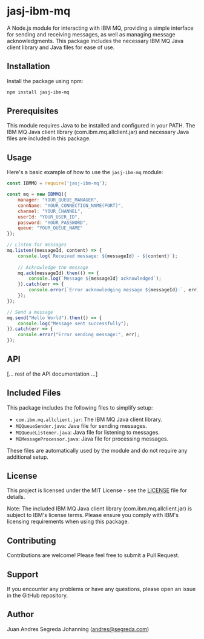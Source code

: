# jasj-ibm-mq

A Node.js module for interacting with IBM MQ, providing a simple interface for sending and receiving messages, as well as managing message acknowledgments. This package includes the necessary IBM MQ Java client library and Java files for ease of use.

## Installation

Install the package using npm:

```bash
npm install jasj-ibm-mq
```

## Prerequisites

This module requires Java to be installed and configured in your PATH. The IBM MQ Java client library (com.ibm.mq.allclient.jar) and necessary Java files are included in this package.

## Usage

Here's a basic example of how to use the `jasj-ibm-mq` module:

```javascript
const IBMMQ = require('jasj-ibm-mq');

const mq = new IBMMQ({
    manager: "YOUR_QUEUE_MANAGER",
    connName: "YOUR_CONNECTION_NAME(PORT)",
    channel: "YOUR_CHANNEL",
    userId: "YOUR_USER_ID",
    password: "YOUR_PASSWORD",
    queue: "YOUR_QUEUE_NAME"
});

// Listen for messages
mq.listen((messageId, content) => {
    console.log(`Received message: ${messageId} - ${content}`);
    
    // Acknowledge the message
    mq.ack(messageId).then(() => {
        console.log(`Message ${messageId} acknowledged`);
    }).catch(err => {
        console.error(`Error acknowledging message ${messageId}:`, err);
    });
});

// Send a message
mq.send("Hello World").then(() => {
    console.log("Message sent successfully");
}).catch(err => {
    console.error("Error sending message:", err);
});
```

## API

[... rest of the API documentation ...]

## Included Files

This package includes the following files to simplify setup:

- `com.ibm.mq.allclient.jar`: The IBM MQ Java client library.
- `MQQueueSender.java`: Java file for sending messages.
- `MQQueueListener.java`: Java file for listening to messages.
- `MQMessageProcessor.java`: Java file for processing messages.

These files are automatically used by the module and do not require any additional setup.

## License

This project is licensed under the MIT License - see the [LICENSE](LICENSE) file for details.

Note: The included IBM MQ Java client library (com.ibm.mq.allclient.jar) is subject to IBM's license terms. Please ensure you comply with IBM's licensing requirements when using this package.

## Contributing

Contributions are welcome! Please feel free to submit a Pull Request.

## Support

If you encounter any problems or have any questions, please open an issue in the GitHub repository.

## Author

Juan Andres Segreda Johanning (andres@segreda.com)